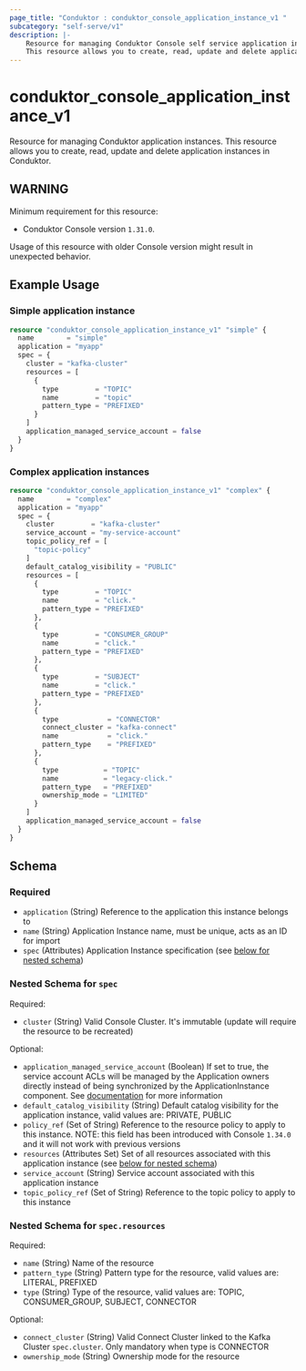 ```yaml
---
page_title: "Conduktor : conduktor_console_application_instance_v1 "
subcategory: "self-serve/v1"
description: |-
    Resource for managing Conduktor Console self service application instances.
    This resource allows you to create, read, update and delete application instances in Conduktor.
---
```


# conduktor_console_application_instance_v1

Resource for managing Conduktor application instances.
This resource allows you to create, read, update and delete application instances in Conduktor.

## WARNING
Minimum requirement for this resource:
 - Conduktor Console version `1.31.0`.

Usage of this resource with older Console version might result in unexpected behavior.

## Example Usage

### Simple application instance
```terraform
resource "conduktor_console_application_instance_v1" "simple" {
  name        = "simple"
  application = "myapp"
  spec = {
    cluster = "kafka-cluster"
    resources = [
      {
        type         = "TOPIC"
        name         = "topic"
        pattern_type = "PREFIXED"
      }
    ]
    application_managed_service_account = false
  }
}
```

### Complex application instances
```terraform
resource "conduktor_console_application_instance_v1" "complex" {
  name        = "complex"
  application = "myapp"
  spec = {
    cluster         = "kafka-cluster"
    service_account = "my-service-account"
    topic_policy_ref = [
      "topic-policy"
    ]
    default_catalog_visibility = "PUBLIC"
    resources = [
      {
        type         = "TOPIC"
        name         = "click."
        pattern_type = "PREFIXED"
      },
      {
        type         = "CONSUMER_GROUP"
        name         = "click."
        pattern_type = "PREFIXED"
      },
      {
        type         = "SUBJECT"
        name         = "click."
        pattern_type = "PREFIXED"
      },
      {
        type            = "CONNECTOR"
        connect_cluster = "kafka-connect"
        name            = "click."
        pattern_type    = "PREFIXED"
      },
      {
        type           = "TOPIC"
        name           = "legacy-click."
        pattern_type   = "PREFIXED"
        ownership_mode = "LIMITED"
      }
    ]
    application_managed_service_account = false
  }
}
```


<!-- schema generated by tfplugindocs -->
## Schema

### Required

- `application` (String) Reference to the application this instance belongs to
- `name` (String) Application Instance name, must be unique, acts as an ID for import
- `spec` (Attributes) Application Instance specification (see [below for nested schema](#nestedatt--spec))

<a id="nestedatt--spec"></a>
### Nested Schema for `spec`

Required:

- `cluster` (String) Valid Console Cluster. It's immutable (update will require the resource to be recreated)

Optional:

- `application_managed_service_account` (Boolean) If set to true, the service account ACLs will be managed by the Application owners directly instead of being synchronized by the ApplicationInstance component. See [documentation](https://docs.conduktor.io/platform/reference/resource-reference/self-service/#application-managed-service-account) for more information
- `default_catalog_visibility` (String) Default catalog visibility for the application instance, valid values are: PRIVATE, PUBLIC
- `policy_ref` (Set of String) Reference to the resource policy to apply to this instance. NOTE: this field has been introduced with Console `1.34.0` and it will not work with previous versions
- `resources` (Attributes Set) Set of all resources associated with this application instance (see [below for nested schema](#nestedatt--spec--resources))
- `service_account` (String) Service account associated with this application instance
- `topic_policy_ref` (Set of String) Reference to the topic policy to apply to this instance

<a id="nestedatt--spec--resources"></a>
### Nested Schema for `spec.resources`

Required:

- `name` (String) Name of the resource
- `pattern_type` (String) Pattern type for the resource, valid values are: LITERAL, PREFIXED
- `type` (String) Type of the resource, valid values are: TOPIC, CONSUMER_GROUP, SUBJECT, CONNECTOR

Optional:

- `connect_cluster` (String) Valid Connect Cluster linked to the Kafka Cluster `spec.cluster`. Only mandatory when type is CONNECTOR
- `ownership_mode` (String) Ownership mode for the resource




